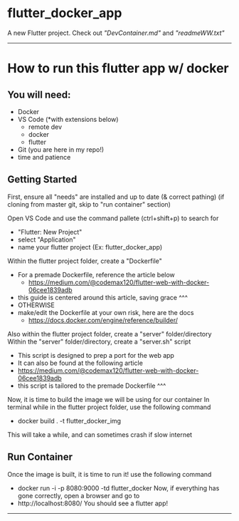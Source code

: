 # flutter_docker_app

A new Flutter project. Check out *"DevContainer.md"* and *"readmeWW.txt"*


-----------------------------------------------------------------------------------
# How to run this flutter app w/ docker
## You will need:
 - Docker
 - VS Code (*with extensions below)
	 - remote dev
	 - docker
	 - flutter
- Git (you are here in my repo!)
 - time and patience
## Getting Started
First, ensure all "needs" are installed and up to date (& correct pathing)
(if cloning from master git, skip to "run container" section)

Open VS Code and use the command pallete (ctrl+shift+p) to search for
 - "Flutter: New Project"
 - select "Application"
 - name your flutter project (Ex: flutter_docker_app)

Within the flutter project folder, create a "Dockerfile"
 - For a premade Dockerfile, reference the article below
	 - https://medium.com/@codemax120/flutter-web-with-docker-06cee1839adb
 - this guide is centered around this article, saving grace ^^^
 - OTHERWISE
 - make/edit the Dockerfile at your own risk, here are the docs
	 - https://docs.docker.com/engine/reference/builder/ 
 
Also within the flutter project folder, create a "server" folder/directory
Within the "server" folder/directory, create a "server.sh" script
 - This script is designed to prep a port for the web app
 - It can also be found at the following article
 - https://medium.com/@codemax120/flutter-web-with-docker-06cee1839adb
 - this script is tailored to the premade Dockerfile ^^^

Now, it is time to build the image we will be using for our container
In terminal while in the flutter project folder, use the following command
 - docker build . -t flutter_docker_img

This will take a while, and can sometimes crash if slow internet

## Run Container
Once the image is built, it is time to run it! use the following command
 - docker run -i -p 8080:9000 -td flutter_docker
Now, if everything has gone correctly, open a browser and go to
 - http://localhost:8080/
You should see a flutter app!
---
